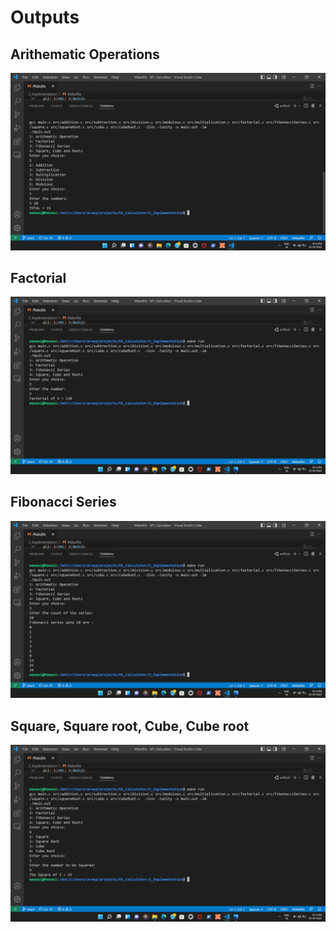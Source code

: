 # Outputs
## Arithematic Operations
![screen](https://github.com/manasiAraspure/M1_Calculator/blob/main/5_Images/arithematicOutput.png)

## Factorial 
![screen](https://github.com/manasiAraspure/M1_Calculator/blob/main/5_Images/factorialOutput.png)

## Fibonacci Series
![screen](https://github.com/manasiAraspure/M1_Calculator/blob/main/5_Images/fibonaccciOutput.png)

## Square, Square root, Cube, Cube root
![screen](https://github.com/manasiAraspure/M1_Calculator/blob/main/5_Images/rootFuntionOutput.png)
